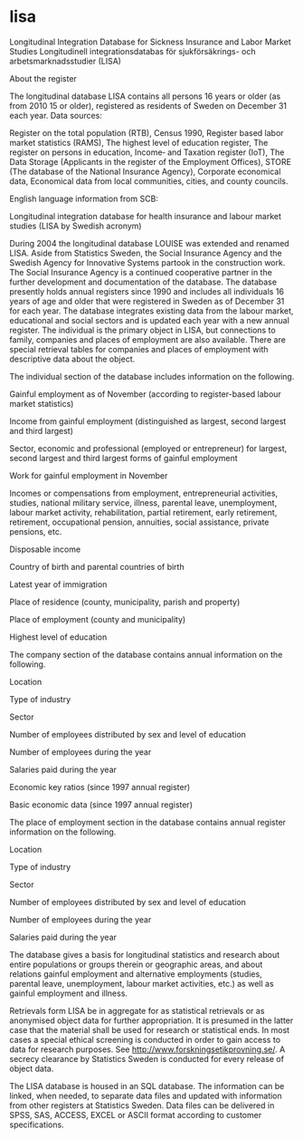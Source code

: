 # lisa
Longitudinal Integration Database for Sickness Insurance and Labor Market Studies
Longitudinell integrationsdatabas för sjukförsäkrings- och arbetsmarknadsstudier (LISA)


About the register

The longitudinal database LISA contains all persons 16 years or older (as from 2010 15 or older),  registered as residents
of Sweden on December 31 each year.
Data sources:

Register on the total population (RTB),
Census 1990,
Register based labor market statistics (RAMS),
The highest level of education register,
The register on persons in education,
Income‑ and Taxation register (IoT),
The Data Storage (Applicants in the register of the Employment Offices),
STORE (The database of the National Insurance Agency),
Corporate economical data,
Economical data from local communities, cities, and county councils.

English language information from SCB:

Longitudinal integration database for health insurance and labour market studies (LISA by Swedish acronym)

During 2004 the longitudinal database LOUISE was extended and renamed LISA. Aside from Statistics Sweden, 
the Social Insurance Agency and the Swedish Agency for Innovative Systems partook in the construction work. 
The Social Insurance Agency is a continued cooperative partner in the further development and documentation of the database. 
The database presently holds annual registers since 1990 and includes all individuals 16 years of age and older that were 
registered in Sweden as of December 31 for each year. The database integrates existing data from the labour market, 
educational and social sectors and is updated each year with a new annual register. The individual is the primary object in 
LISA, but connections to family, companies and places of employment are also available. There are special retrieval tables for
companies and places of employment with descriptive data about the object.

The individual section of the database includes information on the following.

Gainful employment as of November (according to register-based labour market statistics)

Income from gainful employment (distinguished as largest, second largest and third largest) 

Sector, economic and professional (employed or entrepreneur) for largest, second largest and third largest forms of gainful
employment 

Work for gainful employment in November 

Incomes or compensations from employment, entrepreneurial activities, studies, national military service, illness, 
parental leave, unemployment, labour market activity, rehabilitation, partial retirement, early retirement, retirement, 
occupational pension, annuities, social assistance, private pensions, etc. 

Disposable income

Country of birth and parental countries of birth 

Latest year of immigration 

Place of residence (county, municipality, parish and property) 

Place of employment (county and municipality) 

Highest level of education

The company section of the database contains annual information on the following.

Location 

Type of industry

Sector

Number of employees distributed by sex and level of education

Number of employees during the year

Salaries paid during the year

Economic key ratios (since 1997 annual register)

Basic economic data (since 1997 annual register)


The place of employment section in the database contains annual register information on the following.

Location

Type of industry

Sector

Number of employees distributed by sex and level of education

Number of employees during the year

Salaries paid during the year


The database gives a basis for longitudinal statistics and research about entire populations or groups therein or geographic 
areas, and about relations gainful employment and alternative employments (studies, parental leave, unemployment, 
labour market activities, etc.) as well as gainful employment and illness.

Retrievals form LISA be in aggregate for as statistical retrievals or as anonymised object data for further appropriation. 
It is presumed in the latter case that the material shall be used for research or statistical ends. In most cases a special 
ethical screening is conducted in order to gain access to data for research purposes. 
See http://www.forskningsetikprovning.se/. A secrecy clearance by Statistics Sweden is conducted for every release of object 
data.

The LISA database is housed in an SQL database. The information can be linked, when needed, to separate data files and updated with information from other registers at Statistics Sweden. Data files can be delivered in SPSS, SAS, ACCESS, EXCEL or ASCII format according to customer specifications.
